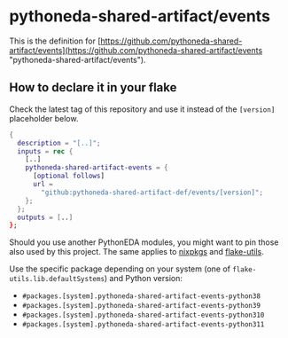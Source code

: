 # pythoneda-shared-artifact/events

This is the definition for [https://github.com/pythoneda-shared-artifact/events](https://github.com/pythoneda-shared-artifact/events "pythoneda-shared-artifact/events").

## How to declare it in your flake

Check the latest tag of this repository and use it instead of the `[version]` placeholder below.

```nix
{
  description = "[..]";
  inputs = rec {
    [..]
    pythoneda-shared-artifact-events = {
      [optional follows]
      url =
        "github:pythoneda-shared-artifact-def/events/[version]";
    };
  };
  outputs = [..]
};
```

Should you use another PythonEDA modules, you might want to pin those also used by this project. The same applies to [nixpkgs](https://github.com/nixos/nixpkgs "nixpkgs") and [flake-utils](https://github.com/numtide/flake-utils "flake-utils").

Use the specific package depending on your system (one of `flake-utils.lib.defaultSystems`) and Python version:

- `#packages.[system].pythoneda-shared-artifact-events-python38` 
- `#packages.[system].pythoneda-shared-artifact-events-python39` 
- `#packages.[system].pythoneda-shared-artifact-events-python310` 
- `#packages.[system].pythoneda-shared-artifact-events-python311` 
